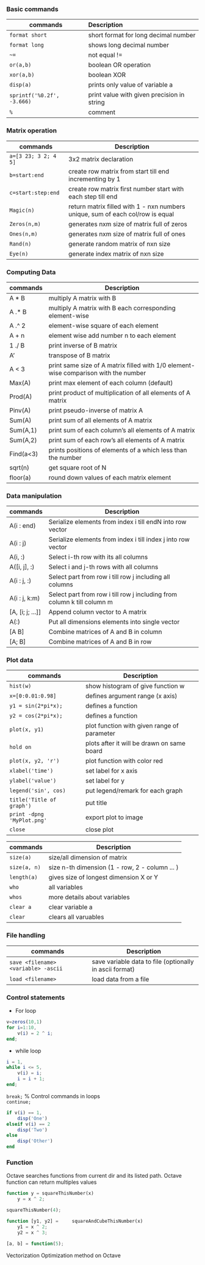 
### Basic commands  


| commands | Description |  
| ------------- | :-------------|  
|```format short```		| short format for long decimal number  |  
|```format long```		| shows long decimal number    |  
|```~=```			|not equal !=  |  
|```or(a,b)```			|boolean OR operation  |  
|```xor(a,b)```		|boolean XOR  |  
|```disp(a)```			|prints only value of variable a  |
|```sprintf('%0.2f', -3.666)```	|print value with given precision in string  |
|```%```			|comment  |
  
### Matrix operation  

commands | Description  
--- | ---  
```a=[3 23; 3 2; 4 5]```	| 3x2 matrix declaration   
```b=start:end```		|	create row matrix from start till end incrementing by 1  
```c=start:step:end```	|create row matrix first number start with each step till end  
```Magic(n)```			| return matrix filled with 1 - nxn numbers unique, sum of each col/row is equal  
```Zeros(n,m)```		| generates nxm size of matrix full of zeros  
```Ones(n,m)```			| generates nxm size of matrix full of ones  
```Rand(n)``` 		| generate random matrix of nxn size  
```Eye(n)```		| generate index matrix of nxn size  
  
  
### Computing Data 

commands | Description  
--- | ---  
A * B		|multiply A matrix with B  
A .* B		|multiply A matrix with B each corresponding element-wise  
A .^ 2		|element-wise square of each element  
A + n	| element wise add number n to each element  
1 ./ B	| print inverse of B matrix  
A’	| transpose of B matrix  
A < 3	| print same size of A matrix filled with 1/0 element-wise comparison with the number  
Max(A)	| print max element of each column (default)  
Prod(A)	| print product of multiplication of all elements of A matrix  
Pinv(A)	| print pseudo-inverse of matrix A  
Sum(A)	| print sum of all elements of A matrix  
Sum(A,1)		| print sum of each column’s all elements of A matrix  
Sum(A,2)		| print sum of each row’s all elements of A matrix  
Find(a<3)	| prints positions of elements of a which less than the number  
sqrt(n)		| get square root of N  
floor(a)	| round down values of each matrix element  
  
  
### Data manipulation  
commands | Description  
--- | ---  
A(i : end)		| Serialize elements from index i till endN into row vector  
A(i : j)		| Serialize elements from index i till index j into row vector  
A(i, :)		| Select i-th row with its all columns  
A([i, j], :)		| Select i and j-th rows with all columns  
A(i : j, :)		| Select part from row i till row j including all columns  
A(i : j, k:m)	| Select part from row i till row j including from column k till column m  
[A, [i; j; ...]]	| Append column vector to A matrix  
A(:)			| Put all dimensions elements into single vector  
[A B]		| Combine matrices of A and B in column  
[A; B]		| Combine matrices of A and B in row  
  
  
### Plot data   
commands | Description  
--- | ---  
```hist(w)```		| show histogram of give function w  
```x=[0:0.01:0.98]```	| defines argument range (x axis)  
```y1 = sin(2*pi*x);```	| defines a function  
```y2 = cos(2*pi*x);```	| defines a function  
```plot(x, y1)```		| plot function with given range of parameter  
```hold on```			| plots after it will be drawn on same board  
```plot(x, y2, 'r')```		| plot function with color red  
```xlabel('time')```		| set label for x axis  
```ylabel('value')```		| set label for y  
```legend('sin', cos)```	| put legend/remark for each graph  
```title('Title of graph')```  | put title
```print -dpng 'MyPlot.png'```		| export plot to image  
```close```			| close plot  
  
  
commands | Description  
--- | ---  
```size(a)```	| size/all dimension of matrix  
```size(a, n)```|	size n-th dimension (1 - row, 2 - column ... )  
```length(a)```	|	gives size of longest dimension X or Y  
```who```	| all variables  
```whos```	| more details about variables  
```clear a```	| clear variable a  
```clear```	| clears all varuables  
  
  
### File handling
commands | Description  
--- | ---  
```save <filename> <variable> -ascii```		| save variable data to file (optionally in ascii format)  
```load <filename>```				| load data from a file  


### Control statements  
* For loop  
```octave
v=zeros(10,1)  
for i=1:10,  
	v(i) = 2 ^ i;  
end;  
```  
  
* while loop  
```octave
i = 1,  
while i <= 5,  
	v(i) = i;  
	i = i + 1;  
end;  
```  

```break;```		% Control commands in loops  
```continue;```  

```octave
if v(i) == 1,
	disp('One')
elseif v(i) == 2
	disp('Two')
else
	disp('Other')
end
```

### Function  
Octave searches functions from current dir and its listed path. Octave function can return multiples values  
```octave
function y = squareThisNumber(x)  
	y = x ^ 2;  

squareThisNumber(4);  

function [y1, y2] = 	squareAndCubeThisNumber(x)
	y1 = x ^ 2;
	y2 = x ^ 3;

[a, b] = function(5);
```


Vectorization
Optimization method on Octave






